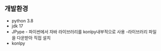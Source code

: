 ## 개발환경
 - python 3.8
 - jdk 17
 - JPype - 파이썬에서 자바 라이브러리를 konlpy내부적으로 사용
    -라이브러리 파일을 다운받아 직접 설치
 - konlpy
